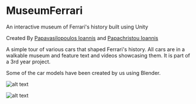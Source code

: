 # MuseumFerrari
An interactive museum of Ferrari's history built using Unity

Created By [Papavasilopoulos Ioannis](https://github.com/yiannnnis) and [Papachristou Ioannis](https://github.com/dit18146)

A simple tour of various cars that shaped Ferrari's history. All cars are in a walkable museum and feature text and videos showcasing them. It is part of a 3rd year project.

Some of the car models have been created by us using Blender.

![alt text](https://i.imgur.com/1MdIyZ3.png)


![alt text](https://i.imgur.com/tw9oWoR.png)
